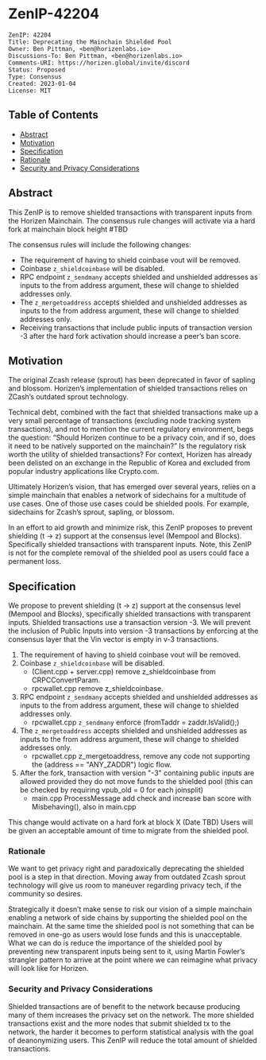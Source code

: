 
# ZenIP-42204

    ZenIP: 42204
    Title: Deprecating the Mainchain Shielded Pool
    Owner: Ben Pittman, <ben@horizenlabs.io>
    Discussions-To: Ben Pittman, <ben@horizenlabs.io>
    Comments-URI: https://horizen.global/invite/discord
    Status: Proposed
    Type: Consensus
    Created: 2023-01-04
    License: MIT

## Table of Contents

<!--ts-->

- [Abstract](#abstract)
- [Motivation](#motivation)
- [Specification](#specification)
- [Rationale](#rationale)
- [Security and Privacy Considerations](#security-and-privacy-considerations)


## Abstract

This ZenIP is to remove shielded transactions with transparent inputs from the Horizen Mainchain.  The consensus rule changes will activate via a hard fork at mainchain block height #TBD

The consensus rules will include the following changes:
- The requirement of having to shield coinbase vout will be removed.
- Coinbase `z_shieldcoinbase` will be disabled.
- RPC endpoint `z_sendmany` accepts shielded and unshielded addresses as inputs to the from address argument, these will change to shielded addresses only.
- The `z_mergetoaddress` accepts shielded and unshielded addresses as inputs to the from address argument, these will change to shielded addresses only.
- Receiving transactions that include public inputs of transaction version -3 after the hard fork activation should increase a peer’s ban score.

## Motivation

The original Zcash release (sprout) has been deprecated in favor of sapling and blossom.   Horizen’s implementation of shielded transactions relies on ZCash’s outdated sprout technology.

Technical debt, combined with the fact that shielded transactions make up a very small percentage of transactions (excluding node tracking system transactions), and not to mention the current regulatory environment, begs the question: “Should Horizen continue to be a privacy coin, and if so, does it need to be natively supported on the mainchain?” Is the regulatory risk worth the utility of shielded transactions?  For context, Horizen has already been delisted on an exchange in the Republic of Korea and excluded from popular industry applications like Crypto.com.

Ultimately Horizen’s vision, that has emerged over several years, relies on a simple mainchain that enables a network of sidechains for a multitude of use cases.  One of those use cases could be shielded pools.  For example, sidechains for Zcash’s sprout, sapling, or blossom.

In an effort to aid growth and minimize risk, this ZenIP proposes to prevent shielding (t -> z) support at the consensus level (Mempool and Blocks).  Specifically shielded transactions with transparent inputs.  Note, this ZenIP is not for the complete removal of the shielded pool as users could face a permanent loss.

## Specification

We propose to prevent shielding (t -> z) support at the consensus level (Mempool and Blocks), specifically shielded transactions with transparent inputs.  Shielded transactions use a transaction version -3.  We will prevent the inclusion of Public Inputs into version -3 transactions by enforcing at the consensus layer that the Vin vector is empty in v-3 transactions.

1. The requirement of having to shield coinbase vout will be removed.
2. Coinbase `z_shieldcoinbase` will be disabled.
    - (Client.cpp + server.cpp)  remove z_shieldcoinbase from CRPCConvertParam.
    - rpcwallet.cpp remove z_shieldcoinbase.
3. RPC endpoint `z_sendmany` accepts shielded and unshielded addresses as inputs to the from address argument, these will change to shielded addresses only.
    - rpcwallet.cpp `z_sendmany` enforce (fromTaddr = zaddr.IsValid();)
4. The `z_mergetoaddress` accepts shielded and unshielded addresses as inputs to the from address argument, these will change to shielded addresses only.
    - rpcwallet.cpp z_mergetoaddress, remove any code not supporting the (address == "ANY_ZADDR") logic flow.
5. After the fork, transaction with version "-3" containing public inputs are allowed provided they do not move funds to the shielded pool (this can be checked by requiring vpub_old = 0 for each joinsplit) 
    - main.cpp ProcessMessage add check and increase ban score with Misbehaving(), also in main.cpp

This change would activate on a hard fork at block X (Date TBD)
Users will be given an acceptable amount of time to migrate from the shielded pool.


### Rationale

We want to get privacy right and paradoxically deprecating the shielded pool is a step in that direction.  Moving away from outdated Zcash sprout technology will give us room to maneuver regarding privacy tech, if the community so desires.

Strategically it doesn’t make sense to risk our vision of a simple mainchain enabling a network of side chains by supporting the shielded pool on the mainchain.  At the same time the shielded pool is not something that can be removed in one-go as users would lose funds and this is unacceptable.  What we can do is reduce the importance of the shielded pool by preventing new transparent inputs being sent to it, using Martin Fowler’s strangler pattern to arrive at the point where we can reimagine what privacy will look like for Horizen.


### Security and Privacy Considerations

Shielded transactions are of benefit to the network because producing many of them increases the privacy set on the network. The more shielded transactions exist and the more nodes that submit shielded tx to the network, the harder it becomes to perform statistical analysis with the goal of deanonymizing users.  This ZenIP will reduce the total amount of shielded transactions.
